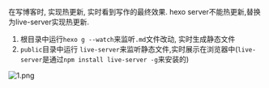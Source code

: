 在写博客时, 实现热更新, 实时看到写作的最终效果. hexo server不能热更新,替换为live-server实现热更新.

1. 根目录中运行`hexo g --watch`来监听`.md`文件改动, 实时生成静态文件
2. `public`目录中运行 `live-server`来监听静态文件,实时展示在浏览器中(`live-server`是通过`npm install live-server -g`来安装的)

![1.png](1.png)
